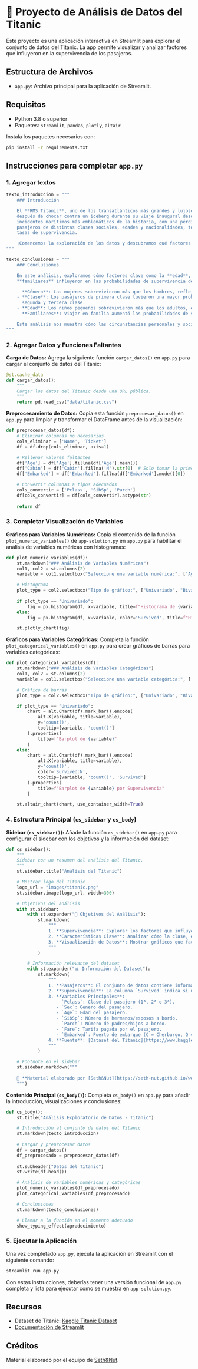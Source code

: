 # 🚢 Proyecto de Análisis de Datos del Titanic 

Este proyecto es una aplicación interactiva en Streamlit para explorar el conjunto de datos del Titanic. La app permite visualizar y analizar factores que influyeron en la supervivencia de los pasajeros.

## Estructura de Archivos

- `app.py`: Archivo principal para la aplicación de Streamlit. 

## Requisitos

- Python 3.8 o superior
- Paquetes: `streamlit`, `pandas`, `plotly`, `altair`

Instala los paquetes necesarios con:

```bash
pip install -r requirements.txt
```

## Instrucciones para completar `app.py`

### 1. **Agregar textos**

```python
texto_introduccion = """
    ### Introducción 

    El **RMS Titanic**, uno de los transatlánticos más grandes y lujosos de su época, se hundió     trágicamente el 15 de abril de 1912,
    después de chocar contra un iceberg durante su viaje inaugural desde Southampton a Nueva York.  Este desastre es uno de los 
    incidentes marítimos más emblemáticos de la historia, con una pérdida significativa de vidas.   A bordo del Titanic, se encontraban 
    pasajeros de distintas clases sociales, edades y nacionalidades, todos enfrentándose a las  mismas adversidades pero con diferentes 
    tasas de supervivencia.

    ¡Comencemos la exploración de los datos y descubramos qué factores influyeron en la     supervivencia a bordo del Titanic!
"""

texto_conclusiones = """
    ### Conclusiones

    En este análisis, exploramos cómo factores clave como la **edad**, el **género**, la **clase**  y el hecho de viajar con 
    **familiares** influyeron en las probabilidades de supervivencia de los pasajeros del Titanic:

    - **Género**: Las mujeres sobrevivieron más que los hombres, reflejando la política de  "mujeres y niños primero".
    - **Clase**: Los pasajeros de primera clase tuvieron una mayor probabilidad de supervivencia    en comparación con los de 
      segunda y tercera clase.
    - **Edad**: Los niños pequeños sobrevivieron más que los adultos, especialmente si viajaban     con familiares.
    - **Familiares**: Viajar en familia aumentó las probabilidades de supervivencia, posiblemente   debido al apoyo mutuo.

    Este análisis nos muestra cómo las circunstancias personales y sociales influyeron en el    destino de los pasajeros del Titanic. 
"""
```

### 2. **Agregar Datos y Funciones Faltantes**

   **Carga de Datos:**
   Agrega la siguiente función `cargar_datos()` en `app.py` para cargar el conjunto de datos del Titanic:

   ```python
   @st.cache_data
   def cargar_datos():
       """
       Cargar los datos del Titanic desde una URL pública.
       """
       return pd.read_csv("data/titanic.csv")
   ```

   **Preprocesamiento de Datos:**
   Copia esta función `preprocesar_datos()` en `app.py` para limpiar y transformar el DataFrame antes de la visualización:

   ```python
   def preprocesar_datos(df):
       # Eliminar columnas no necesarias
       cols_eliminar = ['Name', 'Ticket']
       df = df.drop(cols_eliminar, axis=1)

       # Rellenar valores faltantes
       df['Age'] = df['Age'].fillna(df['Age'].mean())
       df['Cabin'] = df['Cabin'].fillna('N').str[0]  # Solo tomar la primera letra de 'Cabin'
       df['Embarked'] = df['Embarked'].fillna(df['Embarked'].mode()[0])

       # Convertir columnas a tipos adecuados
       cols_convertir = ['Pclass', 'SibSp', 'Parch']
       df[cols_convertir] = df[cols_convertir].astype(str)
       
       return df
   ```

### 3. **Completar Visualización de Variables**

   **Gráficos para Variables Numéricas:**
   Copia el contenido de la función `plot_numeric_variables()` de `app-solution.py` en `app.py` para habilitar el análisis de variables numéricas con histogramas:

   ```python
   def plot_numeric_variables(df):
       st.markdown("### Análisis de Variables Numéricas")
       col1, col2 = st.columns(2)
       variable = col1.selectbox("Seleccione una variable numérica:", ['Age', 'Fare'], key="numeric_var_select")

       # Histograma
       plot_type = col2.selectbox("Tipo de gráfico:", ["Univariado", "Bivariado"], key="numeric_plot_type")
       
       if plot_type == "Univariado":
           fig = px.histogram(df, x=variable, title=f"Histograma de {variable}")
       else:
           fig = px.histogram(df, x=variable, color='Survived', title=f"Histograma de {variable} por Supervivencia")

       st.plotly_chart(fig)
   ```

   **Gráficos para Variables Categóricas:**
   Completa la función `plot_categorical_variables()` en `app.py` para crear gráficos de barras para variables categóricas:

   ```python
   def plot_categorical_variables(df):
       st.markdown("### Análisis de Variables Categóricas")
       col1, col2 = st.columns(2)
       variable = col1.selectbox("Seleccione una variable categórica:", ['Pclass', 'Sex', 'SibSp', 'Embarked'], key="categorical_var_select")

       # Gráfico de barras
       plot_type = col2.selectbox("Tipo de gráfico:", ["Univariado", "Bivariado"], key="categorical_plot_type")

       if plot_type == "Univariado":
           chart = alt.Chart(df).mark_bar().encode(
               alt.X(variable, title=variable),
               y='count()',
               tooltip=[variable, 'count()']
           ).properties(
               title=f"Barplot de {variable}"
           )
       else:
           chart = alt.Chart(df).mark_bar().encode(
               alt.X(variable, title=variable),
               y='count()',
               color='Survived:N',
               tooltip=[variable, 'count()', 'Survived']
           ).properties(
               title=f"Barplot de {variable} por Supervivencia"
           )

       st.altair_chart(chart, use_container_width=True)
   ```

### 4. **Estructura Principal (`cs_sidebar` y `cs_body`)**

   **Sidebar (`cs_sidebar()`):**
   Añade la función `cs_sidebar()` en `app.py` para configurar el sidebar con los objetivos y la información del dataset:

   ```python
   def cs_sidebar():
       """
       Sidebar con un resumen del análisis del Titanic.
       """
       st.sidebar.title("Análisis del Titanic")

       # Mostrar logo del Titanic
       logo_url = "images/titanic.png"
       st.sidebar.image(logo_url, width=300)

       # Objetivos del análisis
       with st.sidebar:
           with st.expander("🎯 Objetivos del Análisis"):
               st.markdown(
                   """
                   1. **Supervivencia**: Explorar los factores que influyeron en la supervivencia de los pasajeros.
                   2. **Características Clave**: Analizar cómo la clase, el género y la edad afectan las probabilidades de supervivencia.
                   3. **Visualización de Datos**: Mostrar gráficos que faciliten la comprensión de los resultados.
                   """
               )

           # Información relevante del dataset
           with st.expander("📊 Información del Dataset"):
               st.markdown(
                   """
                   1. **Pasajeros**: El conjunto de datos contiene información sobre 891 pasajeros del Titanic.
                   2. **Supervivencia**: La columna `Survived` indica si un pasajero sobrevivió o no (1: sobrevivió, 0: no sobrevivió).
                   3. **Variables Principales**:
                      - `Pclass`: Clase del pasajero (1ª, 2ª o 3ª).
                      - `Sex`: Género del pasajero.
                      - `Age`: Edad del pasajero.
                      - `SibSp`: Número de hermanos/esposos a bordo.
                      - `Parch`: Número de padres/hijos a bordo.
                      - `Fare`: Tarifa pagada por el pasajero.
                      - `Embarked`: Puerto de embarque (C = Cherburgo, Q = Queenstown, S = Southampton).
                   4. **Fuente**: [Dataset del Titanic](https://www.kaggle.com/c/titanic/data)
                   """
               )

       # Footnote en el sidebar
       st.sidebar.markdown("""
       ---
       📄 **Material elaborado por [Seth&Nut](https://seth-nut.github.io/website/)**.
       """)
   ```

   **Contenido Principal (`cs_body()`):**
   Completa `cs_body()` en `app.py` para añadir la introducción, visualizaciones y conclusiones:

   ```python
   def cs_body():
       st.title("Análisis Exploratorio de Datos - Titanic")

       # Introducción al conjunto de datos del Titanic
       st.markdown(texto_introduccion)
       
       # Cargar y preprocesar datos
       df = cargar_datos()
       df_preprocesado = preprocesar_datos(df)
       
       st.subheader("Datos del Titanic")
       st.write(df.head())

       # Análisis de variables numéricas y categóricas
       plot_numeric_variables(df_preprocesado)
       plot_categorical_variables(df_preprocesado)

       # Conclusiones
       st.markdown(texto_conclusiones)

       # Llamar a la función en el momento adecuado
       show_typing_effect(agradecimiento)
   ```

### 5. **Ejecutar la Aplicación**
   Una vez completado `app.py`, ejecuta la aplicación en Streamlit con el siguiente comando:

   ```bash
   streamlit run app.py
   ```

Con estas instrucciones, deberías tener una versión funcional de `app.py` completa y lista para ejecutar como se muestra en `app-solution.py`.

## Recursos

- Dataset de Titanic: [Kaggle Titanic Dataset](https://www.kaggle.com/c/titanic/data)
- [Documentación de Streamlit](https://docs.streamlit.io/)

## Créditos

Material elaborado por el equipo de [Seth&Nut](https://seth-nut.github.io/website/).

